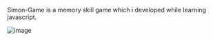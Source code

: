  Simon-Game is a memory skill game which i developed while learning javascript.

![image](https://user-images.githubusercontent.com/68100794/164980606-20acbfd0-393b-4b6d-86ff-26ab0685ec20.png)
